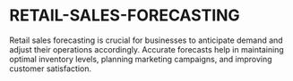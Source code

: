 # RETAIL-SALES-FORECASTING
Retail sales forecasting is crucial for businesses to anticipate demand and adjust their operations accordingly. Accurate forecasts help in maintaining optimal inventory levels, planning marketing campaigns, and improving customer satisfaction.
